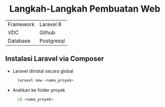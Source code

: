 <h1 align="center">
Langkah-Langkah Pembuatan Web
</h1>

<table align="center">
  <tr>
    <td>Framework</td>
    <td>Laravel 8</td>
  </tr>
  <tr>
    <td>VDC</td>
    <td>Github</td>
  </tr>
  <tr>
    <td>Database</td>
    <td>Postgresql</td>
  </tr>
</table>

## Instalasi Laravel via Composer

- Laravel diinstal secara global
  ```bash
    laravel new <nama_proyek>
  ```
- Arahkan ke folder proyek
  ```bash
    cd <nama_proyek>
  ```
